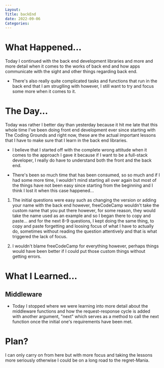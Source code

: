 ```yaml
---
Layout:
Title: backEnd
date: 2022-09-06
Categories:
---
```


# What Happened...

Today I continued with the back end development libraries and more and more detail when it comes to the works of back end and how apps communicate with the sight and other things regarding back end.

- There's also really quite complicated tasks and functions that run in the back end that I am struglling with however, I still want to try and focus some more when it comes to it.

# The Day...

Today was rather I better day than yesterday because it hit me late that this whole time I've been doing front end development ever since starting with The Coding Grounds and right now, these are the actual important lessons that I have to make sure that I learn in the back end libraries.

- I believe that I started off with the complete wrong attitude when it comes to the approach I gave it because if I want to be a full-stack developer, I really do have to understand both the front and the back end.

- There's been so much time that has been consumed, so so much and if I had some more time, I wouldn't mind starting all over again but most of the things have not been easy since starting from the beginning and I think I lost it when this case happened...

1. The initial questions were easy such as changing the version or adding your name with the back end however, freeCodeCamp wouldn't take the custom name that you put there however, for some reason, they would take the name used as an example and so I began there to copy and paste... and for the next 8-9 questions, I kept doing the same thing, to copy and paste forgetting and loosing focus of what I have to actually do, sometimes without reading the question attentively and that is what triggered the lack of focus.

2. I wouldn't blame freeCodeCamp for everything however, perhaps things would have been better if I could put those custom things without getting errors.

# What I Learned...

## Middleware

- Today I stopped where we were learning into more detail about the middleware functions and how the request-response cycle is added with another argument, "next" which serves as a method to call the next function once the initial one's requirements have been met.

# Plan?

I can only carry on from here but with more focus and taking the lessons more seriously otherwise I could be on a long road to the regret-Mania.